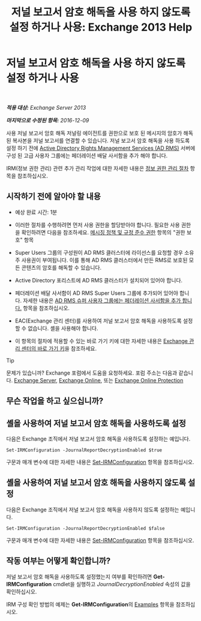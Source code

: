 ﻿---
title: '저널 보고서 암호 해독을 사용 하지 않도록 설정 하거나 사용: Exchange 2013 Help'
TOCTitle: 저널 보고서 암호 해독을 사용 하지 않도록 설정 하거나 사용
ms:assetid: 1dedbe73-2c1a-4b14-8799-5091aaec7965
ms:mtpsurl: https://technet.microsoft.com/ko-kr/library/Dd638092(v=EXCHG.150)
ms:contentKeyID: 50482650
ms.date: 05/22/2018
mtps_version: v=EXCHG.150
ms.translationtype: MT
---

# 저널 보고서 암호 해독을 사용 하지 않도록 설정 하거나 사용

 

_**적용 대상:** Exchange Server 2013_

_**마지막으로 수정된 항목:** 2016-12-09_

사용 저널 보고서 암호 해독 저널링 에이전트를 권한으로 보호 된 메시지의 암호가 해독 된 복사본을 저널 보고서를 연결할 수 있습니다. 저널 보고서 암호 해독을 사용 하도록 설정 하기 전에 [Active Directory Rights Management Services (AD RMS)](https://technet.microsoft.com/en-us/library/hh831364.aspx) 서버에 구성 된 고급 사용자 그룹에는 페더레이션 배달 사서함을 추가 해야 합니다.

IRM(정보 권한 관리) 관련 추가 관리 작업에 대한 자세한 내용은 [정보 권한 관리 절차](information-rights-management-procedures-exchange-2013-help.md) 항목을 참조하십시오.

## 시작하기 전에 알아야 할 내용

  - 예상 완료 시간: 1분

  - 이러한 절차를 수행하려면 먼저 사용 권한을 할당받아야 합니다. 필요한 사용 권한을 확인하려면 다음을 참조하세요. [메시징 정책 및 규정 준수 권한](messaging-policy-and-compliance-permissions-exchange-2013-help.md) 항목의 "권한 보호" 항목

  - Super Users 그룹의 구성원이 AD RMS 클러스터에 라이선스를 요청할 경우 소유주 사용권이 부여됩니다. 이를 통해 AD RMS 클러스터에서 만든 RMS로 보호된 모든 콘텐츠의 암호를 해독할 수 있습니다.

  - Active Directory 포리스트에 AD RMS 클러스터가 설치되어 있어야 합니다.

  - 페더레이션 배달 사서함이 AD RMS Super Users 그룹에 추가되어 있어야 합니다. 자세한 내용은 [AD RMS 슈퍼 사용자 그룹에는 페더레이션 사서함을 추가 합니다.](add-the-federation-mailbox-to-the-ad-rms-super-users-group-exchange-2013-help.md) 항목을 참조하십시오.

  - EAC(Exchange 관리 센터)를 사용하여 저널 보고서 암호 해독을 사용하도록 설정할 수 없습니다. 셸을 사용해야 합니다.

  - 이 항목의 절차에 적용할 수 있는 바로 가기 키에 대한 자세한 내용은 [Exchange 관리 센터의 바로 가기 키](keyboard-shortcuts-in-the-exchange-admin-center-exchange-online-protection-help.md)을 참조하세요.


> [!TIP]
> 문제가 있습니까? Exchange 포럼에서 도움을 요청하세요. 포럼 주소는 다음과 같습니다. <A href="https://go.microsoft.com/fwlink/p/?linkid=60612">Exchange Server</A>, <A href="https://go.microsoft.com/fwlink/p/?linkid=267542">Exchange Online</A>, 또는 <A href="https://go.microsoft.com/fwlink/p/?linkid=285351">Exchange Online Protection</A>



## 무슨 작업을 하고 싶으십니까?

## 셸을 사용하여 저널 보고서 암호 해독을 사용하도록 설정

다음은 Exchange 조직에서 저널 보고서 암호 해독을 사용하도록 설정하는 예입니다.

    Set-IRMConfiguration -JournalReportDecryptionEnabled $true

구문과 매개 변수에 대한 자세한 내용은 [Set-IRMConfiguration](https://technet.microsoft.com/ko-kr/library/dd979792\(v=exchg.150\)) 항목을 참조하십시오.

## 셸을 사용하여 저널 보고서 암호 해독을 사용하지 않도록 설정

다음은 Exchange 조직에서 저널 보고서 암호 해독을 사용하지 않도록 설정하는 예입니다.

    Set-IRMConfiguration -JournalReportDecryptionEnabled $false

구문과 매개 변수에 대한 자세한 내용은 [Set-IRMConfiguration](https://technet.microsoft.com/ko-kr/library/dd979792\(v=exchg.150\)) 항목을 참조하십시오.

## 작동 여부는 어떻게 확인합니까?

저널 보고서 암호 해독을 사용하도록 설정했는지 여부를 확인하려면 **Get-IRMConfiguration** cmdlet을 실행하고 *JournalDecryptionEnabled* 속성의 값을 확인하십시오.

IRM 구성 확인 방법의 예제는 **Get-IRMConfiguration**의 [Examples](https://technet.microsoft.com/ko-kr/e1821219-fe18-4642-a9c2-58eb0aadd61a\(exchg.150\)#examples) 항목을 참조하십시오.

